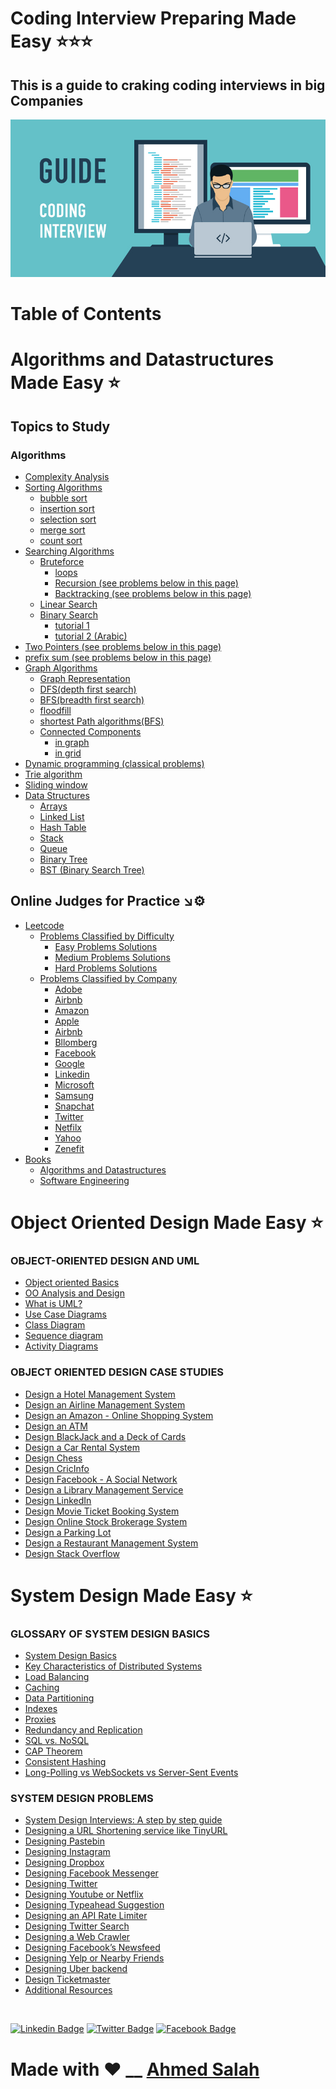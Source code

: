 # Coding Interview Preparing Made Easy ⭐⭐⭐
## This is a guide to craking coding interviews in big Companies
![img](img.jpg)

Table of Contents
=================
   # Algorithms and Datastructures Made Easy ⭐
   ## Topics to Study
   ### Algorithms
   * [Complexity Analysis]()
   * [Sorting Algorithms]()
      * [bubble sort](https://www.hackerearth.com/practice/algorithms/sorting/bubble-sort/tutorial/)
      * [insertion sort](https://www.hackerearth.com/practice/algorithms/sorting/insertion-sort/tutorial/)
      * [selection sort](https://www.hackerearth.com/practice/algorithms/sorting/selection-sort/practice-problems/)
      * [merge sort](https://www.hackerearth.com/practice/algorithms/sorting/merge-sort/tutorial/)
      * [count sort](https://www.hackerearth.com/practice/algorithms/sorting/counting-sort/tutorial/)
   * [Searching Algorithms]()
      * [Bruteforce]()
         * [loops](https://www.geeksforgeeks.org/brute-force-approach-and-its-pros-and-cons/)
         * [Recursion (see problems below in this page)](https://www.geeksforgeeks.org/recursion/)
         * [Backtracking (see problems below in this page)](https://www.geeksforgeeks.org/backtracking-introduction/)
      * [Linear Search](https://www.hackerearth.com/practice/algorithms/searching/linear-search/tutorial/)
      * [Binary Search]()
         * [tutorial 1](https://www.hackerearth.com/practice/algorithms/searching/binary-search/tutorial/)
         * [tutorial 2 (Arabic)](https://www.youtube.com/watch?v=CrudfbS__Ao)
   * [Two Pointers (see problems below in this page)](https://www.geeksforgeeks.org/two-pointers-technique/)
   * [prefix sum (see problems below in this page)](https://www.geeksforgeeks.org/prefix-sum-array-implementation-applications-competitive-programming/)
   * [Graph Algorithms]()
      * [Graph Representation](https://www.hackerearth.com/practice/algorithms/graphs/graph-representation/tutorial/)
      * [DFS(depth first search)](https://www.hackerearth.com/practice/algorithms/graphs/depth-first-search/tutorial/)
      * [BFS(breadth first search)](https://www.hackerearth.com/practice/algorithms/graphs/breadth-first-search/practice-problems/)
      * [floodfill](https://www.hackerearth.com/practice/algorithms/graphs/flood-fill-algorithm/tutorial/)
      * [shortest Path algorithms(BFS)](https://www.geeksforgeeks.org/shortest-path-unweighted-graph/)
      * [Connected Components]()
         * [in graph](https://www.geeksforgeeks.org/connected-components-in-an-undirected-graph/)
         * [in grid](https://algorithms.tutorialhorizon.com/find-the-number-of-distinct-islands-or-connected-components/)
   * [Dynamic programming (classical problems)]()
   * [Trie algorithm]()
   * [Sliding window]()
   * [Data Structures]()
      * [Arrays]()
      * [Linked List](https://github.com/EngAhmedSalah/Coding-Interview-Preparing/tree/master/Topics%20to%20Study/Linked%20List)
      * [Hash Table]()
      * [Stack]()
      * [Queue]()
      * [Binary Tree]()
      * [BST (Binary Search Tree)]()
   ## Online Judges for Practice ↘️⚙️
   * [Leetcode](https://github.com/EngAhmedSalah/Coding-Interview-Preparing/tree/master/Leetcode)
      * [Problems Classified by Difficulty](https://github.com/EngAhmedSalah/Coding-Interview-Preparing/tree/master/Leetcode/Problems%20Classified%20By%20Difficulty)
         * [Easy Problems Solutions](#other-emails)
         * [Medium Problems Solutions](#configuring-other-emails)
         * [Hard Problems Solutions](#configuring-other-emails)
      * [Problems Classified by Company](#other-emails)
         * [Adobe](https://github.com/EngAhmedSalah/Coding-Interview-Preparing/blob/018102f1bb4c5cd6555fabdf7d0e4ae868a10d0f/Leetcode/Premium%20List%20By%20Company/Adobe%20-%20LeetCode.pdf)
         * [Airbnb](https://github.com/EngAhmedSalah/Coding-Interview-Preparing/blob/origin/Leetcode/Premium%20List%20By%20Company/Airbnb%20-%20LeetCode.pdf)
         * [Amazon](https://github.com/EngAhmedSalah/Coding-Interview-Preparing/blob/origin/Leetcode/Premium%20List%20By%20Company/Amazon%20-%20LeetCode.pdf)
         * [Apple](https://github.com/EngAhmedSalah/Coding-Interview-Preparing/blob/origin/Leetcode/Premium%20List%20By%20Company/Apple%20-%20LeetCode.pdf)
         * [Airbnb](https://github.com/EngAhmedSalah/Coding-Interview-Preparing/blob/origin/Leetcode/Premium%20List%20By%20Company/Airbnb%20-%20LeetCode.pdf)
         * [Bllomberg](https://github.com/EngAhmedSalah/Coding-Interview-Preparing/blob/origin/Leetcode/Premium%20List%20By%20Company/Bloomberg%20-%20LeetCode.pdf)
         * [Facebook](https://github.com/EngAhmedSalah/Coding-Interview-Preparing/blob/origin/Leetcode/Premium%20List%20By%20Company/Facebook%20-%20LeetCode.pdf)
         * [Google](https://github.com/EngAhmedSalah/Coding-Interview-Preparing/tree/master/Leetcode/Problems%20Classified%20by%20Company/Google%20Problems%20Solutions)
         * [Linkedin](https://github.com/EngAhmedSalah/Coding-Interview-Preparing/blob/origin/Leetcode/Premium%20List%20By%20Company/LinkedIn%20-%20LeetCode.pdf)
         * [Microsoft](https://github.com/EngAhmedSalah/Coding-Interview-Preparing/blob/a9496bb33d9e33926ad6c8baa21784e391256f08/Leetcode/Problems%20Classified%20by%20Company/Premium%20List%20By%20Company/Microsoft%20-%20LeetCode.pdf)
         * [Samsung](https://github.com/EngAhmedSalah/Coding-Interview-Preparing/blob/018102f1bb4c5cd6555fabdf7d0e4ae868a10d0f/Leetcode/Premium%20List%20By%20Company/Samsung%20-%20LeetCode.pdf)
         * [Snapchat](https://github.com/EngAhmedSalah/Coding-Interview-Preparing/blob/018102f1bb4c5cd6555fabdf7d0e4ae868a10d0f/Leetcode/Premium%20List%20By%20Company/Snapchat%20-%20LeetCode.pdf)
         * [Twitter](https://github.com/EngAhmedSalah/Coding-Interview-Preparing/blob/018102f1bb4c5cd6555fabdf7d0e4ae868a10d0f/Leetcode/Premium%20List%20By%20Company/Twitter%20-%20LeetCode.pdf)
         * [Netfilx](https://github.com/EngAhmedSalah/Coding-Interview-Preparing/blob/018102f1bb4c5cd6555fabdf7d0e4ae868a10d0f/Leetcode/Premium%20List%20By%20Company/Netflix%20-%20LeetCode.pdf)
         * [Yahoo](https://github.com/EngAhmedSalah/Coding-Interview-Preparing/blob/origin/Leetcode/Premium%20List%20By%20Company/Yahoo%20-%20LeetCode.pdf)
         * [Zenefit](https://github.com/EngAhmedSalah/Coding-Interview-Preparing/blob/origin/Leetcode/Premium%20List%20By%20Company/Zenefits%20-%20LeetCode.pdf)
* [Books](https://github.com/EngAhmedSalah/Coding-Interview-Preparing/tree/master/books)
   * [Algorithms and Datastructures](https://github.com/EngAhmedSalah/Coding-Interview-Preparing/tree/master/books/algorithms%20and%20datastructures)
   * [Software Engineering](https://github.com/EngAhmedSalah/Coding-Interview-Preparing/tree/master/books/Software%20Engineering)
# Object Oriented Design Made Easy ⭐
   ### OBJECT-ORIENTED DESIGN AND UML
   * [Object oriented Basics](https://htmlpreview.github.io/?https://github.com/EngAhmedSalah/Coding-Interview-Preparing/blob/origin/OOP/core/object-oriented-basics.html)
   * [OO Analysis and Design](https://htmlpreview.github.io/?https://github.com/EngAhmedSalah/Coding-Interview-Preparing/blob/origin/OOP/core/OO-analysis-and-design.html)
   * [What is UML?](https://htmlpreview.github.io/?https://github.com/EngAhmedSalah/Coding-Interview-Preparing/blob/origin/OOP/core/what-is-uml.html)
   * [Use Case Diagrams](https://htmlpreview.github.io/?https://github.com/EngAhmedSalah/Coding-Interview-Preparing/blob/origin/OOP/core/use-case-diagram.html)
   * [Class Diagram](https://htmlpreview.github.io/?https://github.com/EngAhmedSalah/Coding-Interview-Preparing/blob/origin/OOP/core/class-diagram.html)
   * [Sequence diagram](https://htmlpreview.github.io/?https://github.com/EngAhmedSalah/Coding-Interview-Preparing/blob/origin/OOP/core/sequence-diagram.html)
   * [Activity Diagrams](https://htmlpreview.github.io/?https://github.com/EngAhmedSalah/Coding-Interview-Preparing/blob/origin/OOP/core/activity-diagrams.html)
   ### OBJECT ORIENTED DESIGN CASE STUDIES
   * [Design a Hotel Management System]()
   * [Design an Airline Management System]()
   * [Design an Amazon - Online Shopping System]()
   * [Design an ATM]()
   * [Design BlackJack and a Deck of Cards]()
   * [Design a Car Rental System]()
   * [Design Chess]()
   * [Design CricInfo]()
   * [Design Facebook - A Social Network]()
   * [Design a Library Management Service]()
   * [Design LinkedIn]()
   * [Design Movie Ticket Booking System]()
   * [Design Online Stock Brokerage System]()
   * [Design a Parking Lot]()
   * [Design a Restaurant Management System]()
   * [Design Stack Overflow]()
   # System Design Made Easy ⭐
   ### GLOSSARY OF SYSTEM DESIGN BASICS
   * [System Design Basics]()
   * [Key Characteristics of Distributed Systems]()
   * [Load Balancing]()
   * [Caching]()
   * [Data Partitioning]()
   * [Indexes]()
   * [Proxies]()
   * [Redundancy and Replication]()
   * [SQL vs. NoSQL]()
   * [CAP Theorem]()
   * [Consistent Hashing]()
   * [Long-Polling vs WebSockets vs Server-Sent Events]()
   ### SYSTEM DESIGN PROBLEMS
   * [System Design Interviews: A step by step guide]()
   * [Designing a URL Shortening service like TinyURL]()
   * [Designing Pastebin]()
   * [Designing Instagram]()
   * [Designing Dropbox]()
   * [Designing Facebook Messenger]()
   * [Designing Twitter]()
   * [Designing Youtube or Netflix]()
   * [Designing Typeahead Suggestion]()
   * [Designing an API Rate Limiter]()
   * [Designing Twitter Search]()
   * [Designing a Web Crawler]()
   * [Designing Facebook’s Newsfeed]()
   * [Designing Yelp or Nearby Friends]()
   * [Designing Uber backend]()
   * [Design Ticketmaster]()
   * [Additional Resources]()


<br>


[![Linkedin Badge](https://img.shields.io/badge/-Ahmed_Salah-blue?style=flat-square&logo=Linkedin&logoColor=white&link=https://www.linkedin.com/in/engahmedsalah98/)](https://www.linkedin.com/in/engahmedsalah98/) [![Twitter Badge](https://img.shields.io/badge/-@Ahmed__Salah-1ca0f1?style=flat-square&labelColor=1ca0f1&logo=twitter&logoColor=white&link=https://twitter.com/engahmedsalah98)](https://twitter.com/engahmedsalah98) [![Facebook Badge](https://img.shields.io/badge/-@Ahmed_Salah_-3b5998?style=flat-square&labelColor=3b5998&logo=facebook&logoColor=white&link=https://www.facebook.com/SWEAhmedSalah/)](https://www.facebook.com/SWEAhmedSalah/)

# Made with :heart: __    <a href = "https://www.facebook.com/SWEAhmedSalah/">Ahmed Salah</a>